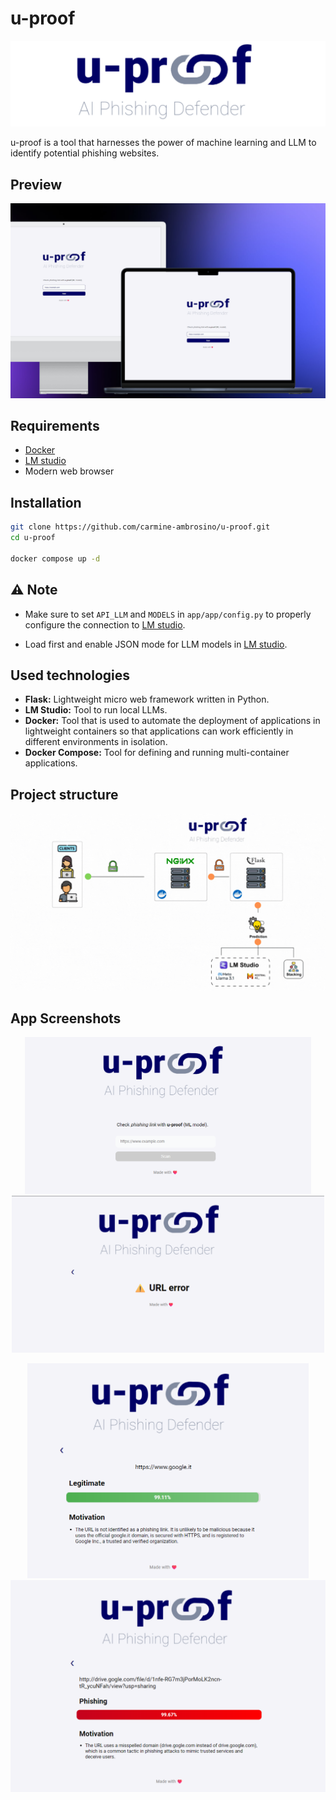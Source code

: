 # u-proof
![](./app/app/static/images/uproof.png)

u-proof is a tool that harnesses the power of machine learning and LLM to identify potential phishing websites.

## Preview
![](./app/app/static/images/preview.png)

## Requirements
- [Docker](https://www.docker.com/)
- [LM studio](https://lmstudio.ai/)
- Modern web browser

## Installation
``` bash
git clone https://github.com/carmine-ambrosino/u-proof.git
cd u-proof

docker compose up -d
```
## ⚠️ Note
- Make sure to set `API_LLM` and `MODELS` in `app/app/config.py` to properly configure the connection to [LM studio](https://lmstudio.ai/).

- Load first and enable JSON mode for LLM models in [LM studio](https://lmstudio.ai/).


## Used technologies
- **Flask:** Lightweight micro web framework written in Python.
- **LM Studio:** Tool to run local LLMs.
- **Docker:** Tool that is used to automate the deployment of applications in lightweight containers so that applications can work efficiently in different environments in isolation.
- **Docker Compose:** Tool for defining and running multi-container applications.

## Project structure
![](./app/app/static/images/ProjectStructure.gif)

## App Screenshots
<p align="center">
  <img src="./app/app/static/images/Iniziale.png" width="458"/>
  <img src="./app/app/static/images/url_error.png" width="500"/>
</p>

<p align="center">
  <img src="./app/app/static/images/PredizioneCorretta.png" width="450"/>
  <img src="./app/app/static/images/PredizionePhishing.png" width="510"/>
</p>

